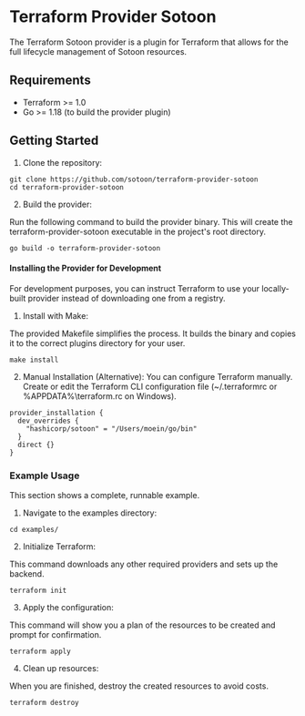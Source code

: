 # Terraform Provider Sotoon
The Terraform Sotoon provider is a plugin for Terraform that allows for the full lifecycle management of Sotoon resources.

## Requirements

- Terraform >= 1.0
- Go >= 1.18 (to build the provider plugin)

## Getting Started

1. Clone the repository:

```shell
git clone https://github.com/sotoon/terraform-provider-sotoon
cd terraform-provider-sotoon
```

2. Build the provider:
   
Run the following command to build the provider binary.
This will create the terraform-provider-sotoon executable in the project's root directory.

```shell
go build -o terraform-provider-sotoon
```

#### Installing the Provider for Development

For development purposes, you can instruct Terraform to use your locally-built provider instead of downloading one from a registry.

1. Install with Make:

The provided Makefile simplifies the process. It builds the binary and copies it to the correct plugins directory for your user.

```shell
make install
```

2. Manual Installation (Alternative):
You can configure Terraform manually. Create or edit the Terraform CLI configuration file (~/.terraformrc or %APPDATA%\terraform.rc on Windows).

```shell
provider_installation {
  dev_overrides {
    "hashicorp/sotoon" = "/Users/moein/go/bin"
  }
  direct {}
}
```

### Example Usage

This section shows a complete, runnable example.

1. Navigate to the examples directory:
```shell
cd examples/
```

2. Initialize Terraform:

This command downloads any other required providers and sets up the backend.
```shell
terraform init
```

3. Apply the configuration:

This command will show you a plan of the resources to be created and prompt for confirmation.

```shell
terraform apply
```

4. Clean up resources:

When you are finished, destroy the created resources to avoid costs.
```shell
terraform destroy
```